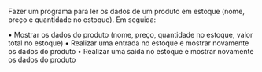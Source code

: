 Fazer um programa para ler os dados de um produto em estoque (nome, preço e quantidade no estoque). Em seguida: 

• Mostrar os dados do produto (nome, preço, quantidade no estoque, valor total no estoque) 
• Realizar uma entrada no estoque e mostrar novamente os dados do produto
• Realizar uma saída no estoque e mostrar novamente os dados do produto